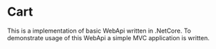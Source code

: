 # Cart

This is a implementation of basic WebApi written in .NetCore. To demonstrate usage of this WebApi a simple MVC application is written.
